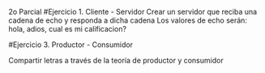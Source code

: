 2o Parcial
#Ejercicio 1. Cliente - Servidor
Crear un servidor que reciba una cadena de echo y responda a dicha cadena Los valores de echo serán: hola, adios, cual es mi calificacion?

#Ejercicio 3. Productor - Consumidor

Compartir letras a través de la teoría de productor y consumidor